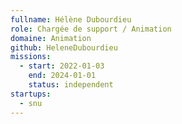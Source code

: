 ```yaml
---
fullname: Hélène Dubourdieu
role: Chargée de support / Animation
domaine: Animation
github: HeleneDubourdieu
missions:
  - start: 2022-01-03
    end: 2024-01-01
    status: independent
startups:
  - snu
---
```


